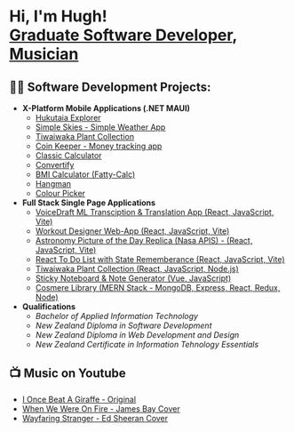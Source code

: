 <h1>Hi, I'm Hugh! <br/><a href="www.linkedin.com/in/hugh-white-8b024b301">Graduate Software Developer</a>, <a href="https://www.youtube.com/@RenoNowhere">Musician</a></h1>

<h2>👨‍💻 Software Development Projects:</h2>

- <b>X-Platform Mobile Applications (.NET MAUI)</b>
  - [Hukutaia Explorer](https://github.com/Hugh-White/Hukutaia-Explorer-Mobile-App)
  - [Simple Skies - Simple Weather App](https://github.com/Hugh-White/SimpleSkies)
  - [Tiwaiwaka Plant Collection](https://github.com/Hugh-White/Tiwaiwaka-Plants/tree/main)
  - [Coin Keeper - Money tracking app](https://github.com/Hugh-White/CoinKeeper---Cash-Tracking-App)
  - [Classic Calculator](https://github.com/Hugh-White/Classic-Calculator)
  - [Convertify](https://github.com/Hugh-White/Convertify)
  - [BMI Calculator (Fatty-Calc)](https://github.com/Hugh-White/Fatty-Calc)
  - [Hangman](https://github.com/Hugh-White/Hangman-Game)
  - [Colour Picker](https://github.com/Hugh-White/Colour-Picker)
- <b>Full Stack Single Page Applications</b>
  - [VoiceDraft ML Transciption & Translation App (React, JavaScript, Vite)](https://renos-voice-draft.netlify.app/)
  - [Workout Designer Web-App (React, JavaScript, Vite)](https://renos-react-workouts.netlify.app)
  - [Astronomy Picture of the Day Replica (Nasa APIS) - (React, JavaScript, Vite)](https://renos-react-apod.netlify.app)
  - [React To Do List with State Rememberance (React, JavaScript, Vite)](https://renos-reactlist.netlify.app/)
  - [Tiwaiwaka Plant Collection (React, JavaScript, Node.js)](https://bca-species-list.web.app/)
  - [Sticky Noteboard & Note Generator (Vue, JavaScript)](https://vue-notes-app-e91ee.web.app/)
  - [Cosmere Library (MERN Stack - MongoDB, Express, React, Redux, Node)](https://cosmere-library.netlify.app/)
- <b>Qualifications</b>
  - *Bachelor of Applied Information Technology*
  - *New Zealand Diploma in Software Development*
  - *New Zealand Diploma in Web Development and Design*
  - *New Zealand Certificate in Information Tehnology Essentials*

<h2>📺 Music on Youtube</h2>

- [I Once Beat A Giraffe - Original](https://www.youtube.com/watch?v=W4j1_hoM1aA)
- [When We Were On Fire - James Bay Cover](https://www.youtube.com/watch?v=oEv0tdDckco)
- [Wayfaring Stranger - Ed Sheeran Cover](https://www.youtube.com/watch?v=G04OPg84N34)

<!--
<h2> 🤳 Connect with me:</h2>

[<img align="left" alt="HughWhite | YouTube" width="22px" src="https://cdn.jsdelivr.net/npm/simple-icons@v3/icons/youtube.svg" />][youtube]
[<img align="left" alt="HughWhite | LinkedIn" width="22px" src="https://cdn.jsdelivr.net/npm/simple-icons@v3/icons/linkedin.svg" />][linkedin]
[<img align="left" alt="HughWhite | Instagram" width="22px" src="https://cdn.jsdelivr.net/npm/simple-icons@v3/icons/instagram.svg" />][instagram]

[youtube]: https://www.youtube.com/@RenoNowhere
[instagram]: https://www.instagram.com/renonowhere/
[linkedin]: www.linkedin.com/in/hugh-white-8b024b301
--!>

